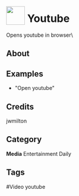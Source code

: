 # <img src="https://raw.githack.com/FortAwesome/Font-Awesome/master/svgs/solid/video.svg" card_color="#FF0000" width="50" height="50" style="vertical-align:bottom"/> Youtube
Opens youtube in browser\

## About


## Examples
* "Open youtube"

## Credits
jwmilton

## Category
**Media**
Entertainment
Daily

## Tags
#Video youtube

